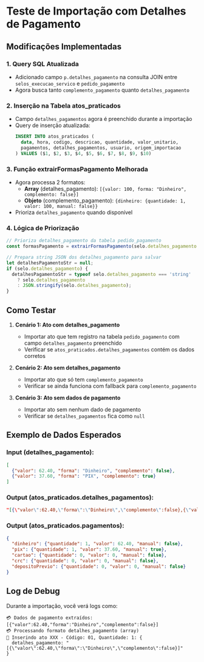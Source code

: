 # Teste de Importação com Detalhes de Pagamento

## Modificações Implementadas

### 1. **Query SQL Atualizada**
- Adicionado campo `p.detalhes_pagamento` na consulta JOIN entre `selos_execucao_servico` e `pedido_pagamento`
- Agora busca tanto `complemento_pagamento` quanto `detalhes_pagamento`

### 2. **Inserção na Tabela atos_praticados**
- Campo `detalhes_pagamentos` agora é preenchido durante a importação
- Query de inserção atualizada: 
  ```sql
  INSERT INTO atos_praticados (
    data, hora, codigo, descricao, quantidade, valor_unitario, 
    pagamentos, detalhes_pagamentos, usuario, origem_importacao
  ) VALUES ($1, $2, $3, $4, $5, $6, $7, $8, $9, $10)
  ```

### 3. **Função extrairFormasPagamento Melhorada**
- Agora processa 2 formatos:
  - **Array** (detalhes_pagamento): `[{valor: 100, forma: "Dinheiro", complemento: false}]`
  - **Objeto** (complemento_pagamento): `{dinheiro: {quantidade: 1, valor: 100, manual: false}}`
- Prioriza `detalhes_pagamento` quando disponível

### 4. **Lógica de Priorização**
```javascript
// Prioriza detalhes_pagamento da tabela pedido_pagamento
const formasPagamento = extrairFormasPagamento(selo.detalhes_pagamento || selo.complemento_pagamento);

// Prepara string JSON dos detalhes_pagamento para salvar
let detalhesPagamentoStr = null;
if (selo.detalhes_pagamento) {
  detalhesPagamentoStr = typeof selo.detalhes_pagamento === 'string' 
    ? selo.detalhes_pagamento 
    : JSON.stringify(selo.detalhes_pagamento);
}
```

## Como Testar

1. **Cenário 1: Ato com detalhes_pagamento**
   - Importar ato que tem registro na tabela `pedido_pagamento` com campo `detalhes_pagamento` preenchido
   - Verificar se `atos_praticados.detalhes_pagamentos` contém os dados corretos

2. **Cenário 2: Ato sem detalhes_pagamento**
   - Importar ato que só tem `complemento_pagamento`
   - Verificar se ainda funciona com fallback para `complemento_pagamento`

3. **Cenário 3: Ato sem dados de pagamento**
   - Importar ato sem nenhum dado de pagamento
   - Verificar se `detalhes_pagamentos` fica como `null`

## Exemplo de Dados Esperados

### Input (detalhes_pagamento):
```json
[
  {"valor": 62.40, "forma": "Dinheiro", "complemento": false},
  {"valor": 37.60, "forma": "PIX", "complemento": true}
]
```

### Output (atos_praticados.detalhes_pagamentos):
```json
"[{\"valor\":62.40,\"forma\":\"Dinheiro\",\"complemento\":false},{\"valor\":37.60,\"forma\":\"PIX\",\"complemento\":true}]"
```

### Output (atos_praticados.pagamentos):
```json
{
  "dinheiro": {"quantidade": 1, "valor": 62.40, "manual": false},
  "pix": {"quantidade": 1, "valor": 37.60, "manual": true},
  "cartao": {"quantidade": 0, "valor": 0, "manual": false},
  "crc": {"quantidade": 0, "valor": 0, "manual": false},
  "depositoPrevio": {"quantidade": 0, "valor": 0, "manual": false}
}
```

## Log de Debug

Durante a importação, você verá logs como:
```
💳 Dados de pagamento extraídos: [{"valor":62.40,"forma":"Dinheiro","complemento":false}]
💳 Processando formato detalhes_pagamento (array)
📝 Inserindo ato XXX - Código: 01, Quantidade: 1: {
  detalhes_pagamento: "[{\"valor\":62.40,\"forma\":\"Dinheiro\",\"complemento\":false}]"
}
```
